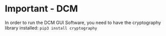 # Important - DCM
In order to run the DCM GUI Software, you need to have the cryptography library installed:
```pip3 install cryptography```

